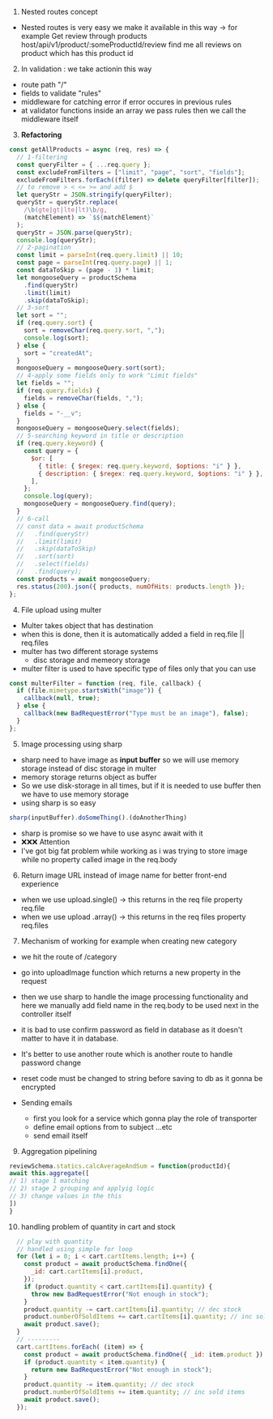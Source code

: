 1. Nested routes concept

- Nested routes is very easy
  we make it available in this way ->
  for example Get review through products
  host/api/v1/product/:someProductId/review
  find me all reviews on product which has this product id

2. In validation : we take actionin this way

- route path "/"
- fields to validate "rules"
- middleware for catching error if error occures in previous rules
- at validator functions inside an array we pass rules then we call the middleware itself

3. **Refactoring**

```js
const getAllProducts = async (req, res) => {
  // 1-filtering
  const queryFilter = { ...req.query };
  const excludeFromFilters = ["limit", "page", "sort", "fields"];
  excludeFromFilters.forEach((filter) => delete queryFilter[filter]);
  // to remove > < <= >= and add $
  let queryStr = JSON.stringify(queryFilter);
  queryStr = queryStr.replace(
    /\b(gte|gt|lte|lt)\b/g,
    (matchElement) => `$${matchElement}`
  );
  queryStr = JSON.parse(queryStr);
  console.log(queryStr);
  // 2-pagination
  const limit = parseInt(req.query.limit) || 10;
  const page = parseInt(req.query.page) || 1;
  const dataToSkip = (page - 1) * limit;
  let mongooseQuery = productSchema
    .find(queryStr)
    .limit(limit)
    .skip(dataToSkip);
  // 3-sort
  let sort = "";
  if (req.query.sort) {
    sort = removeChar(req.query.sort, ",");
    console.log(sort);
  } else {
    sort = "createdAt";
  }
  mongooseQuery = mongooseQuery.sort(sort);
  // 4-apply some fields only to work "Limit fields"
  let fields = "";
  if (req.query.fields) {
    fields = removeChar(fields, ",");
  } else {
    fields = "-__v";
  }
  mongooseQuery = mongooseQuery.select(fields);
  // 5-searching keyword in title or description
  if (req.query.keyword) {
    const query = {
      $or: [
        { title: { $regex: req.query.keyword, $options: "i" } },
        { description: { $regex: req.query.keyword, $options: "i" } },
      ],
    };
    console.log(query);
    mongooseQuery = mongooseQuery.find(query);
  }
  // 6-call
  // const data = await productSchema
  //   .find(queryStr)
  //   .limit(limit)
  //   .skip(dataToSkip)
  //   .sort(sort)
  //   .select(fields)
  //   .find(query);
  const products = await mongooseQuery;
  res.status(200).json({ products, numOfHits: products.length });
};
```

4. File upload using multer

- Multer takes object that has destination
- when this is done, then it is automatically added a field in req.file || req.files
- multer has two different storage systems
  - disc storage and memeory storage
- multer filter is used to have specific type of files only that you can use

```js
const multerFilter = function (req, file, callback) {
  if (file.mimetype.startsWith("image")) {
    callback(null, true);
  } else {
    callback(new BadRequestError("Type must be an image"), false);
  }
};
```

5. Image processing using sharp

- sharp need to have image as **input buffer** so we will use memory storage instead of disc storage in multer
- memory storage returns object as buffer
- So we use disk-storage in all times, but if it is needed to use buffer then we have to use memory storage
- using sharp is so easy

```js
sharp(inputBuffer).doSomeThing().(doAnotherThing)
```

- sharp is promise so we have to use async await with it
- ❌❌❌ Attention
- I've got big fat problem while working as i was trying to store image while no property called image in the req.body

6. Return image URL instead of image name for better front-end experience

- when we use upload.single() -> this returns in the req file property req.file
- when we use upload .array() -> this returns in the req files property req.files

7. Mechanism of working
   for example when creating new category

- we hit the route of /category
- go into uploadImage function which returns a new property in the request
- then we use sharp to handle the image processing functionality and here we manually add field name in the req.body to be used next in the controller itself

- it is bad to use confirm password as field in database as it doesn't matter to have it in database.

- It's better to use another route which is another route to handle password change

- reset code must be changed to string before saving to db as it gonna be encrypted

- Sending emails
  - first you look for a service which gonna play the role of transporter
  - define email options from to subject ...etc
  - send email itself

9. Aggregation pipelining

```js
reviewSchema.statics.calcAverageAndSum = function(productId){
await this.aggregate([
// 1) stage 1 matching
// 2) stage 2 grouping and applyig logic
// 3) change values in the this
])
}
```

10. handling problem of quantity in cart and stock

```js
  // play with quantity
  // handled using simple for loop
  for (let i = 0; i < cart.cartItems.length; i++) {
    const product = await productSchema.findOne({
      _id: cart.cartItems[i].product,
    });
    if (product.quantity < cart.cartItems[i].quantity) {
      throw new BadRequestError("Not enough in stock");
    }
    product.quantity -= cart.cartItems[i].quantity; // dec stock
    product.numberOfSoldItems += cart.cartItems[i].quantity; // inc sold items
    await product.save();
  }
  // ---------
  cart.cartItems.forEach( (item) => {
    const product = await productSchema.findOne({ _id: item.product });
    if (product.quantity < item.quantity) {
      return new BadRequestError("Not enough in stock");
    }
    product.quantity -= item.quantity; // dec stock
    product.numberOfSoldItems += item.quantity; // inc sold items
    await product.save();
  });
```
